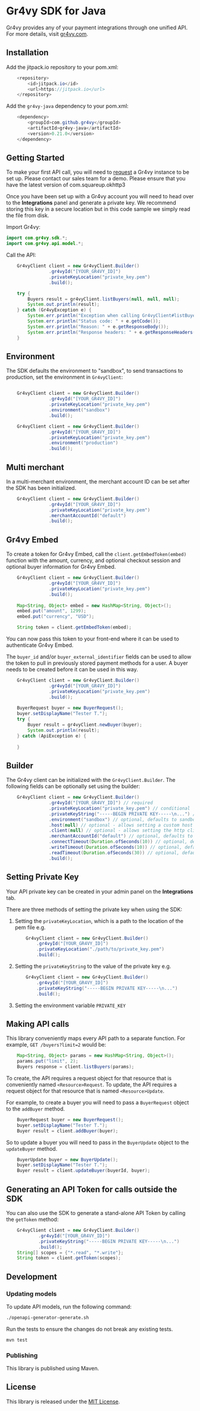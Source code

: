 # Gr4vy SDK for Java

Gr4vy provides any of your payment integrations through one unified API. For
more details, visit [gr4vy.com](https://gr4vy.com).

## Installation

Add the jitpack.io repository to your pom.xml:
```java
	<repository>
	    <id>jitpack.io</id>
	    <url>https://jitpack.io</url>
	</repository>
```
Add the `gr4vy-java` dependency to your pom.xml:
```java
  	<dependency>
	    <groupId>com.github.gr4vy</groupId>
	    <artifactId>gr4vy-java</artifactId>
	    <version>0.21.0</version>
	</dependency>
```

## Getting Started

To make your first API call, you will need to [request](https://gr4vy.com) a
Gr4vy instance to be set up. Please contact our sales team for a demo. Please ensure 
that you have the latest version of com.squareup.okhttp3

Once you have been set up with a Gr4vy account you will need to head over to the
**Integrations** panel and generate a private key. We recommend storing this key
in a secure location but in this code sample we simply read the file from disk.

Import Gr4vy:
```java
import com.gr4vy.sdk.*;
import com.gr4vy.api.model.*;
```

Call the API:
```java
	Gr4vyClient client = new Gr4vyClient.Builder()
				.gr4vyId("[YOUR_GR4VY_ID]")
				.privateKeyLocation("private_key.pem")
				.build();

	try {
		Buyers result = gr4vyClient.listBuyers(null, null, null);
		System.out.println(result);
	} catch (Gr4vyException e) {
		System.err.println("Exception when calling Gr4vyClient#listBuyers");
		System.err.println("Status code: " + e.getCode());
		System.err.println("Reason: " + e.getResponseBody());
		System.err.println("Response headers: " + e.getResponseHeaders());
	}
```

## Environment

The SDK defaults the environment to "sandbox", to send transactions to production, set the environment in `Gr4vyClient`:

```java

	Gr4vyClient client = new Gr4vyClient.Builder()
				.gr4vyId("[YOUR_GR4VY_ID]")
				.privateKeyLocation("private_key.pem")
				.environment("sandbox")
				.build();

	Gr4vyClient client = new Gr4vyClient.Builder()
				.gr4vyId("[YOUR_GR4VY_ID]")
				.privateKeyLocation("private_key.pem")
				.environment("production")
				.build();

```

## Multi merchant

In a multi-merchant environment, the merchant account ID can be set after the SDK has been initialized.

```java
	Gr4vyClient client = new Gr4vyClient.Builder()
				.gr4vyId("[YOUR_GR4VY_ID]")
				.privateKeyLocation("private_key.pem")
				.merchantAccountId("default")
				.build();
```

## Gr4vy Embed

To create a token for Gr4vy Embed, call the `client.getEmbedToken(embed)`
function with the amount, currency, and optional checkout session and optional buyer information for Gr4vy
Embed.

```java
	Gr4vyClient client = new Gr4vyClient.Builder()
				.gr4vyId("[YOUR_GR4VY_ID]")
				.privateKeyLocation("private_key.pem")
				.build();
			
	Map<String, Object> embed = new HashMap<String, Object>();
	embed.put("amount", 1299);
	embed.put("currency", "USD");

	String token = client.getEmbedToken(embed);
```

You can now pass this token to your front-end where it can be used to
authenticate Gr4vy Embed.

The `buyer_id` and/or `buyer_external_identifier` fields can be used to allow
the token to pull in previously stored payment methods for a user. A buyer
needs to be created before it can be used in this way.

```java
	Gr4vyClient client = new Gr4vyClient.Builder()
				.gr4vyId("[YOUR_GR4VY_ID]")
				.privateKeyLocation("private_key.pem")
				.build();
	
	BuyerRequest buyer = new BuyerRequest();
	buyer.setDisplayName("Tester T.");
	try {
		Buyer result = gr4vyClient.newBuyer(buyer);
		System.out.println(result);
	} catch (ApiException e) {
		
	}
```

## Builder

The Gr4vy client can be initialized with the `Gr4vyClient.Builder`.
The following fields can be optionally set using the builder:

```java
  	Gr4vyClient client = new Gr4vyClient.Builder()
				.gr4vyId("[YOUR_GR4VY_ID]") // required
				.privateKeyLocation("private_key.pem") // conditional
				.privateKeyString("-----BEGIN PRIVATE KEY-----\n...") // conditional
				.environment("sandbox") // optional, defaults to sandbox
				.host(null) // optional - allows setting a custom host
				.client(null) // optional - allows setting the http client
				.merchantAccountId("default") // optional, defaults to default
				.connectTimeout(Duration.ofSeconds(10)) // optional, defaults to 10s
				.writeTimeout(Duration.ofSeconds(10)) // optional, defaults to 10s
				.readTimeout(Duration.ofSeconds(30)) // optional, defaults to 30s
				.build();
```

## Setting Private Key

Your API private key can be created in your admin panel on the **Integrations**
tab.

There are three methods of setting the private key when using the SDK:

1. Setting the `privateKeyLocation`, which is a path to the location of the pem file
	e.g. 
	```java
		Gr4vyClient client = new Gr4vyClient.Builder()
			.gr4vyId("[YOUR_GR4VY_ID]")
			.privateKeyLocation("./path/to/private_key.pem")
			.build();
	```
2. Setting the `privateKeyString` to the value of the private key
	e.g. 
	```java
		Gr4vyClient client = new Gr4vyClient.Builder()
			.gr4vyId("[YOUR_GR4VY_ID]")
			.privateKeyString("-----BEGIN PRIVATE KEY-----\n...")
			.build();
	```
3. Setting the environment variable `PRIVATE_KEY`


## Making API calls

This library conveniently maps every API path to a separate function. For
example, `GET /buyers?limit=2` would be:

```java
	Map<String, Object> params = new HashMap<String, Object>();
    params.put("limit", 2);
	Buyers response = client.listBuyers(params);
```

To create, the API requires a request object for that resource that is conveniently
named `<Resource>Request`.  To update, the API requires a request object
for that resource that is named `<Resource>Update`.

For example, to create a buyer you will need to pass a `BuyerRequest` object to
the `addBuyer` method.

```java
	BuyerRequest buyer = new BuyerRequest();
	buyer.setDisplayName("Tester T.");
	Buyer result = client.addBuyer(buyer);
```

So to update a buyer you will need to pass in the `BuyerUpdate` object to the
`updateBuyer` method.

```java
	BuyerUpdate buyer = new BuyerUpdate();
	buyer.setDisplayName("Tester T.");
	Buyer result = client.updateBuyer(buyerId, buyer);
```

## Generating an API Token for calls outside the SDK

You can also use the SDK to generate a stand-alone API Token by calling the `getToken` method:

```java
	Gr4vyClient client = new Gr4vyClient.Builder()
			.gr4vyId("[YOUR_GR4VY_ID]")
			.privateKeyString("-----BEGIN PRIVATE KEY-----\n...")
			.build();
	String[] scopes = {"*.read", "*.write"};
	String token = client.getToken(scopes);
```

## Development

### Updating models

To update API models, run the following command:

```sh
./openapi-generator-generate.sh
```

Run the tests to ensure the changes do not break any existing tests.

```sh
mvn test
```

### Publishing

This library is published using Maven.

## License

This library is released under the [MIT License](LICENSE).
